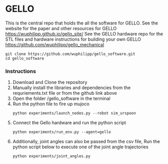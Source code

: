 # GELLO
This is the central repo that holds the all the software for GELLO. See the website for the paper and other resources for GELLO https://wuphilipp.github.io/gello_site/
See the GELLO hardware repo for the STL files and hardware instructions for building your own GELLO https://github.com/wuphilipp/gello_mechanical
```
git clone https://github.com/wuphilipp/gello_software.git
cd gello_software
```

### Instructions

1. Download and Clone the repository
2. Manually install the libraries and dependencies from the requriements.txt file or from the github link above
3. Open the folder /gello_software in the terminal
4. Run the python file to fire up mujoco
   ```
   python experiments/launch_nodes.py --robot sim_urspoon
   ```
5. Connect the Gello hardware and run the python script
   ```
   python experiments/run_env.py --agent=gello
   ```
6. Additionally, joint angles can also be passed from the csv file, Run the python script below to execute one of the joint angle trajectories
   ```
   python experiments/joint_angles.py
   ```

   

